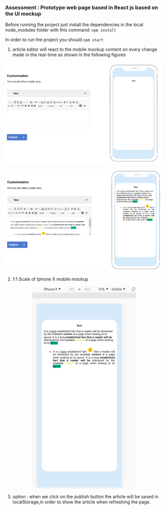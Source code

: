 
### Assessment : Prototype web page based in React js based on the UI mockup

Before running the project just install the dependencies in the local node_modules folder  with this command:
`npm install`

In order to run the project you should
`npm start`


1. article editor will react to  the mobile mockup content on every  change made in the real-time as shown in the following figures

<p align="center"><img src="https://github.com/trudy19/assessment/blob/main/ImagesReadme/DesktopView.png" alt="Invoker"></p>


<p align="center"><img src="https://github.com/trudy19/assessment/blob/main/ImagesReadme/DesktopViewwithverify.png" alt="Invoker"></p>
 

2. 1:1 Scale of Iphone X mobile mockup
<p align="center"><img src="https://github.com/trudy19/assessment/blob/main/ImagesReadme/IphoneXView.png" alt="Invoker"></p>


3. option :
when we click on the publish button the article will be saved in localStorage,in order to show the article when refreshing the page.